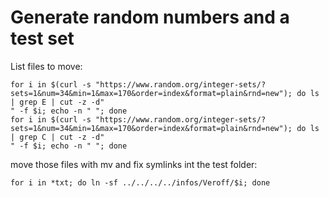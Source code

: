 # Generate random numbers and a test set

List files to move:
```
for i in $(curl -s "https://www.random.org/integer-sets/?sets=1&num=34&min=1&max=170&order=index&format=plain&rnd=new"); do ls | grep E | cut -z -d"
" -f $i; echo -n " "; done
for i in $(curl -s "https://www.random.org/integer-sets/?sets=1&num=34&min=1&max=170&order=index&format=plain&rnd=new"); do ls | grep C | cut -z -d"
" -f $i; echo -n " "; done
```

move those files with mv and fix symlinks int the test folder:
```
for i in *txt; do ln -sf ../../../../infos/Veroff/$i; done
```